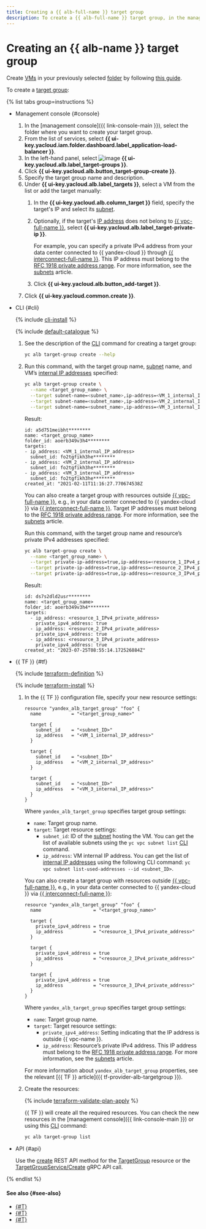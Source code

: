 ```yaml
---
title: Creating a {{ alb-full-name }} target group
description: To create a {{ alb-full-name }} target group, in the management console, select a folder where you want to store it. In the list of services, select {{ alb-name }}. In the left-hand menu, select Target groups. Click **Create target group**. Specify your target group name. Select a VM. Click **Create**.
---
```


# Creating an {{ alb-name }} target group

Create [VMs](../../compute/concepts/vm.md) in your previously selected [folder](../../resource-manager/concepts/resources-hierarchy.md#folder) by following [this guide](../../compute/operations/index.md#vm-create).

To create a [target group](../concepts/target-group.md):

{% list tabs group=instructions %}

- Management console {#console}

  1. In the [management console]({{ link-console-main }}), select the folder where you want to create your target group.
  1. From the list of services, select **{{ ui-key.yacloud.iam.folder.dashboard.label_application-load-balancer }}**.
  1. In the left-hand panel, select ![image](../../_assets/console-icons/target.svg) **{{ ui-key.yacloud.alb.label_target-groups }}**.
  1. Click **{{ ui-key.yacloud.alb.button_target-group-create }}**.
  1. Specify the target group name and description.
  1. Under **{{ ui-key.yacloud.alb.label_targets }}**, select a VM from the list or add the target manually:
     1. In the **{{ ui-key.yacloud.alb.column_target }}** field, specify the target's IP and select its [subnet](../../vpc/concepts/network.md#subnet).
     1. Optionally, if the target's [IP address](../../vpc/concepts/address.md) does not belong to [{{ vpc-full-name }}](../../vpc/), select **{{ ui-key.yacloud.alb.label_target-private-ip }}**.

        For example, you can specify a private IPv4 address from your data center connected to {{ yandex-cloud }} through [{{ interconnect-full-name }}](../../interconnect/). This IP address must belong to the [RFC 1918 private address range](https://datatracker.ietf.org/doc/html/rfc1918#section-3). For more information, see the [subnets](../../vpc/concepts/network.md#subnet) article.


     1. Click **{{ ui-key.yacloud.alb.button_add-target }}**.
  1. Click **{{ ui-key.yacloud.common.create }}**.

- CLI {#cli}

  {% include [cli-install](../../_includes/cli-install.md) %}

  {% include [default-catalogue](../../_includes/default-catalogue.md) %}

  1. See the description of the [CLI](../../cli/) command for creating a target group:

     ```bash
     yc alb target-group create --help
     ```

  1. Run this command, with the target group name, [subnet](../../vpc/concepts/network.md#subnet) name, and VM’s [internal IP addresses](../../vpc/concepts/address.md#internal-addresses) specified:

     ```bash
     yc alb target-group create \
       --name <target_group_name> \
       --target subnet-name=<subnet_name>,ip-address=<VM_1_internal_IP_address> \
       --target subnet-name=<subnet_name>,ip-address=<VM_2_internal_IP_address> \
       --target subnet-name=<subnet_name>,ip-address=<VM_3_internal_IP_address>
     ```

     Result:

      ```text
      id: a5d751meibht********
      name: <target_group_name>
      folder_id: aoerb349v3h4********
      targets:
      - ip_address: <VM_1_internal_IP_address>
        subnet_id: fo2tgfikh3he********
      - ip_address: <VM_2_internal_IP_address>
        subnet_id: fo2tgfikh3he********
      - ip_address: <VM_3_internal_IP_address>
        subnet_id: fo2tgfikh3he********
      created_at: "2021-02-11T11:16:27.770674538Z
      ```

      You can also create a target group with resources outside [{{ vpc-full-name }}](../../vpc/), e.g., in your data center connected to {{ yandex-cloud }} via [{{ interconnect-full-name }}](../../interconnect/). Target IP addresses must belong to the [RFC 1918 private address range](https://datatracker.ietf.org/doc/html/rfc1918#section-3). For more information, see the [subnets](../../vpc/concepts/network.md#subnet) article.


      Run this command, with the target group name and resource’s private IPv4 addresses specified:

      ```bash
      yc alb target-group create \
        --name <target_group_name> \
        --target private-ip-address=true,ip-address=<resource_1_IPv4_private_address> \
        --target private-ip-address=true,ip-address=<resource_2_IPv4_private_address> \
        --target private-ip-address=true,ip-address=<resource_3_IPv4_private_address>
      ```

      Result:

      ```text
      id: ds7s2dld2usr********
      name: <target_group_name>
      folder_id: aoerb349v3h4********
      targets:
        - ip_address: <resource_1_IPv4_private_address>
          private_ipv4_address: true
        - ip_address: <resource_2_IPv4_private_address>
          private_ipv4_address: true
        - ip_address: <resource_3_IPv4_private_address>
          private_ipv4_address: true
      created_at: "2023-07-25T08:55:14.172526884Z"
      ```

- {{ TF }} {#tf}

  {% include [terraform-definition](../../_tutorials/_tutorials_includes/terraform-definition.md) %}

  {% include [terraform-install](../../_includes/terraform-install.md) %}

  1. In the {{ TF }} configuration file, specify your new resource settings:

     ```hcl
     resource "yandex_alb_target_group" "foo" {
       name           = "<target_group_name>"

       target {
         subnet_id    = "<subnet_ID>"
         ip_address   = "<VM_1_internal_IP_address>"
       }

       target {
         subnet_id    = "<subnet_ID>"
         ip_address   = "<VM_2_internal_IP_address>"
       }

       target {
         subnet_id    = "<subnet_ID>"
         ip_address   = "<VM_3_internal_IP_address>"
       }
     }
     ```

     Where `yandex_alb_target_group` specifies target group settings:
     * `name`: Target group name.
     * `target`: Target resource settings:
       * `subnet_id`: ID of the [subnet](../../vpc/concepts/network.md#subnet) hosting the VM. You can get the list of available subnets using the `yc vpc subnet list` [CLI](../../cli/) command.
       * `ip_address`: VM internal IP address. You can get the list of [internal IP addresses](../../vpc/concepts/address.md#internal-addresses) using the following CLI command: `yc vpc subnet list-used-addresses --id <subnet_ID>`.

     You can also create a target group with resources outside [{{ vpc-full-name }}](../../vpc), e.g., in your data center connected to {{ yandex-cloud }} via [{{ interconnect-full-name }}](../../interconnect/):

     ```hcl
     resource "yandex_alb_target_group" "foo" {
       name                   = "<target_group_name>"

       target {
         private_ipv4_address = true
         ip_address           = "<resource_1_IPv4_private_address>"
       }

       target {
         private_ipv4_address = true
         ip_address           = "<resource_2_IPv4_private_address>"
       }

       target {
         private_ipv4_address = true
         ip_address           = "<resource_3_IPv4_private_address>"
       }
     }
     ```


     Where `yandex_alb_target_group` specifies target group settings:
     * `name`: Target group name.
     * `target`: Target resource settings:
       * `private_ipv4_address`: Setting indicating that the IP address is outside {{ vpc-name }}.
       * `ip_address`: Resource’s private IPv4 address. This IP address must belong to the [RFC 1918 private address range](https://datatracker.ietf.org/doc/html/rfc1918#section-3). For more information, see the [subnets](../../vpc/concepts/network.md#subnet) article.

     For more information about `yandex_alb_target_group` properties, see the relevant [{{ TF }} article]({{ tf-provider-alb-targetgroup }}).
  1. Create the resources:

     {% include [terraform-validate-plan-apply](../../_tutorials/_tutorials_includes/terraform-validate-plan-apply.md) %}

     {{ TF }} will create all the required resources. You can check the new resources in the [management console]({{ link-console-main }}) or using this [CLI](../../cli/) command:

     ```bash
     yc alb target-group list
     ```

- API {#api}

  Use the [create](../api-ref/TargetGroup/create.md) REST API method for the [TargetGroup](../api-ref/TargetGroup/index.md) resource or the [TargetGroupService/Create](../api-ref/grpc/TargetGroup/create.md) gRPC API call.

{% endlist %}

#### See also {#see-also}

* [{#T}](../tutorials/application-load-balancer-website/index.md)
* [{#T}](../tutorials/logging.md)
* [{#T}](../tutorials/alb-with-ddos-protection/console.md)
